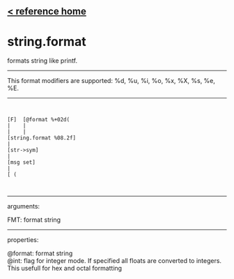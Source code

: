 [< reference home](ceammc_lib.html)
---

# string.format


formats string like printf.

---

This format modifiers are supported: %d, %u, %i, %o, %x, %X, %s, %e, %E.<br>


---


```


[F]  [@format %+02d(
|    |
|    |
[string.format %08.2f]
|
[str->sym]
|
[msg set]
|
[ (

            
```

---
arguments:

FMT: format string<br>

---
properties:

@format: format string<br>
@int: flag for integer mode. If specified all floats are
            converted to integers. This usefull for hex and octal formatting<br>

